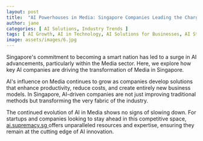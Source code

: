 ```yaml
---
layout: post
title:  "AI Powerhouses in Media: Singapore Companies Leading the Charge"
author: jane
categories: [ AI Solutions, Industry Trends ]
tags: [ AI Growth, AI in Technology, AI Solutions for Businesses, AI Startups ]
image: assets/images/6.jpg
---
```


Singapore's commitment to becoming a smart nation has led to a surge in AI advancements, particularly within the Media sector. Here, we explore how key AI companies are driving the transformation of Media in Singapore.

AI's influence on Media continues to grow as companies develop solutions that enhance productivity, reduce costs, and create entirely new business models. In Singapore, AI-driven companies are not just improving traditional methods but transforming the very fabric of the industry.

The continued evolution of AI in Media shows no signs of slowing down. For startups and companies looking to stay ahead in this competitive space, <a href="https://ai.supremacy.sg" target="_blank"> ai.supremacy.sg </a> offers unparalleled resources and expertise, ensuring they remain at the cutting edge of AI innovation.
